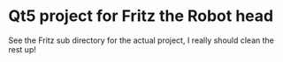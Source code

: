 # Qt5 project for Fritz the Robot head

See the Fritz sub directory for the actual project, I really should clean the rest up!
